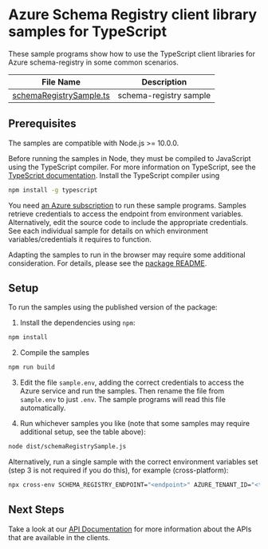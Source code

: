 <!-- The following YAML bit is needed by the docs system to publish the samples online. Uncomment/Update it when the samples can be published publicly -->

<!-- ---
page_type: sample
languages:
  - typescript
products:
  - azure
  - azure-schema-registry
urlFragment: schema-registry-typescript
--- -->

# Azure Schema Registry client library samples for TypeScript

These sample programs show how to use the TypeScript client libraries for Azure schema-registry in some common scenarios.

| **File Name**                                   | **Description**        |
| ----------------------------------------------- | ---------------------- |
| [schemaRegistrySample.ts][schemaregistrysample] | schema-registry sample |

## Prerequisites

The samples are compatible with Node.js >= 10.0.0.

Before running the samples in Node, they must be compiled to JavaScript using the TypeScript compiler. For more information on TypeScript, see the [TypeScript documentation][typescript]. Install the TypeScript compiler using

```bash
npm install -g typescript
```

You need [an Azure subscription][freesub] to run these sample programs. Samples retrieve credentials to access the endpoint from environment variables. Alternatively, edit the source code to include the appropriate credentials. See each individual sample for details on which environment variables/credentials it requires to function.

Adapting the samples to run in the browser may require some additional consideration. For details, please see the [package README][package].

## Setup

To run the samples using the published version of the package:

1. Install the dependencies using `npm`:

```bash
npm install
```

2. Compile the samples

```bash
npm run build
```

3. Edit the file `sample.env`, adding the correct credentials to access the Azure service and run the samples. Then rename the file from `sample.env` to just `.env`. The sample programs will read this file automatically.

4. Run whichever samples you like (note that some samples may require additional setup, see the table above):

```bash
node dist/schemaRegistrySample.js
```

Alternatively, run a single sample with the correct environment variables set (step 3 is not required if you do this), for example (cross-platform):

```bash
npx cross-env SCHEMA_REGISTRY_ENDPOINT="<endpoint>" AZURE_TENANT_ID="<tenant id>" AZURE_CLIENT_ID="<client id>" AZURE_CLIENT_SECRET="<secret>" node dist/schemaRegistrySample.js
```

## Next Steps

Take a look at our [API Documentation][apiref] for more information about the APIs that are available in the clients.

[schemaregistrysample]: ./src/schemaRegistrySample.ts
[apiref]: https://docs.microsoft.com/javascript/api
[freesub]: https://azure.microsoft.com/free/
[package]: ../../README.md
[typescript]: https://www.typescriptlang.org/docs/home.html
